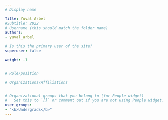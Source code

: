 ```yaml
---
# Display name

Title: Yuval Arbel
#Subtitle: 2022
# Username (this should match the folder name)
authors:
- yuval_arbel

# Is this the primary user of the site?
superuser: false

weight: -1


# Role/position

# Organizations/Affiliations


# Organizational groups that you belong to (for People widget)
#   Set this to `[]` or comment out if you are not using People widget.
user_groups:
- "<b>Undergrads</b>"
---
```


